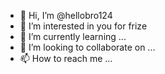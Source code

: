 - 👋 Hi, I’m @hellobro124
- 👀 I’m interested in you for frize
- 🌱 I’m currently learning ...
- 💞️ I’m looking to collaborate on ...
- 📫 How to reach me ...

<!---
hellobro124/hellobro124 is a ✨ special ✨ repository because its `README.md` (this file) appears on your GitHub profile.
You can click the Preview link to take a look at your changes.
--->
